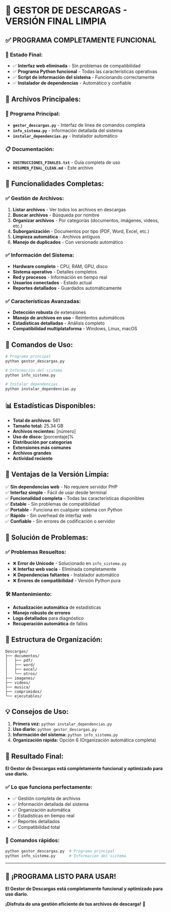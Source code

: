 # 🎉 GESTOR DE DESCARGAS - VERSIÓN FINAL LIMPIA

## ✅ **PROGRAMA COMPLETAMENTE FUNCIONAL**

### 🚀 **Estado Final:**
- ✅ **Interfaz web eliminada** - Sin problemas de compatibilidad
- ✅ **Programa Python funcional** - Todas las características operativas
- ✅ **Script de información del sistema** - Funcionando correctamente
- ✅ **Instalador de dependencias** - Automático y confiable

## 📁 **Archivos Principales:**

### 🐍 **Programa Principal:**
- **`gestor_descargas.py`** - Interfaz de línea de comandos completa
- **`info_sistema.py`** - Información detallada del sistema
- **`instalar_dependencias.py`** - Instalador automático

### 📋 **Documentación:**
- **`INSTRUCCIONES_FINALES.txt`** - Guía completa de uso
- **`RESUMEN_FINAL_CLEAN.md`** - Este archivo

## 🎯 **Funcionalidades Completas:**

### ✅ **Gestión de Archivos:**
1. **Listar archivos** - Ver todos los archivos en descargas
2. **Buscar archivos** - Búsqueda por nombre
3. **Organizar archivos** - Por categorías (documentos, imágenes, videos, etc.)
4. **Suborganización** - Documentos por tipo (PDF, Word, Excel, etc.)
5. **Limpieza automática** - Archivos antiguos
6. **Manejo de duplicados** - Con versionado automático

### ✅ **Información del Sistema:**
- **Hardware completo** - CPU, RAM, GPU, disco
- **Sistema operativo** - Detalles completos
- **Red y procesos** - Información en tiempo real
- **Usuarios conectados** - Estado actual
- **Reportes detallados** - Guardados automáticamente

### ✅ **Características Avanzadas:**
- **Detección robusta** de extensiones
- **Manejo de archivos en uso** - Reintentos automáticos
- **Estadísticas detalladas** - Análisis completo
- **Compatibilidad multiplataforma** - Windows, Linux, macOS

## 🚀 **Comandos de Uso:**

```bash
# Programa principal
python gestor_descargas.py

# Información del sistema
python info_sistema.py

# Instalar dependencias
python instalar_dependencias.py
```

## 📊 **Estadísticas Disponibles:**

- **Total de archivos:** 561
- **Tamaño total:** 25.34 GB
- **Archivos recientes:** [número]
- **Uso de disco:** [porcentaje]%
- **Distribución por categorías**
- **Extensiones más comunes**
- **Archivos grandes**
- **Actividad reciente**

## 🎯 **Ventajas de la Versión Limpia:**

✅ **Sin dependencias web** - No requiere servidor PHP  
✅ **Interfaz simple** - Fácil de usar desde terminal  
✅ **Funcionalidad completa** - Todas las características disponibles  
✅ **Estable** - Sin problemas de compatibilidad  
✅ **Portable** - Funciona en cualquier sistema con Python  
✅ **Rápido** - Sin overhead de interfaz web  
✅ **Confiable** - Sin errores de codificación o servidor  

## 🔧 **Solución de Problemas:**

### ✅ **Problemas Resueltos:**
- ❌ **Error de Unicode** - Solucionado en `info_sistema.py`
- ❌ **Interfaz web vacía** - Eliminada completamente
- ❌ **Dependencias faltantes** - Instalador automático
- ❌ **Errores de compatibilidad** - Versión Python pura

### 🛠️ **Mantenimiento:**
- **Actualización automática** de estadísticas
- **Manejo robusto de errores**
- **Logs detallados** para diagnóstico
- **Recuperación automática** de fallos

## 📁 **Estructura de Organización:**

```
Descargas/
├── documentos/
│   ├── pdf/
│   ├── word/
│   ├── excel/
│   └── otros/
├── imagenes/
├── videos/
├── musica/
├── comprimidos/
└── ejecutables/
```

## 💡 **Consejos de Uso:**

1. **Primera vez:** `python instalar_dependencias.py`
2. **Uso diario:** `python gestor_descargas.py`
3. **Información del sistema:** `python info_sistema.py`
4. **Organización rápida:** Opción 6 (Organización automática completa)

## 🎉 **Resultado Final:**

**El Gestor de Descargas está completamente funcional y optimizado para uso diario.**

### ✅ **Lo que funciona perfectamente:**
- ✅ Gestión completa de archivos
- ✅ Información detallada del sistema
- ✅ Organización automática
- ✅ Estadísticas en tiempo real
- ✅ Reportes detallados
- ✅ Compatibilidad total

### 🚀 **Comandos rápidos:**
```bash
python gestor_descargas.py  # Programa principal
python info_sistema.py      # Información del sistema
```

---

## 🎯 **¡PROGRAMA LISTO PARA USAR!**

**El Gestor de Descargas está completamente funcional y optimizado para uso diario.**

**¡Disfruta de una gestión eficiente de tus archivos de descarga!** 🚀
